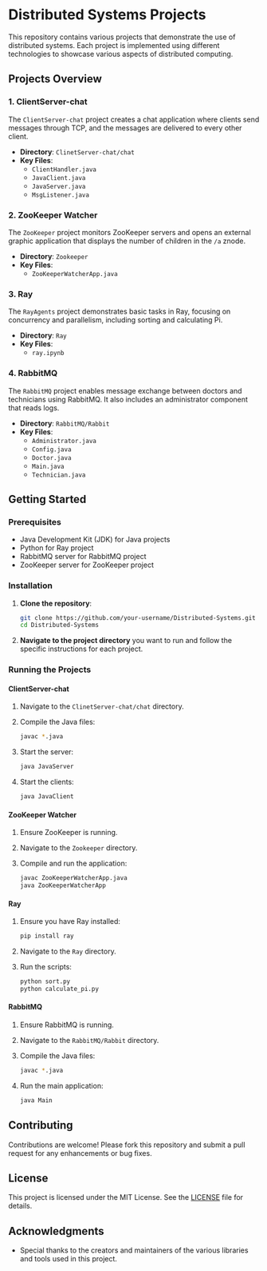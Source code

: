 # Distributed Systems Projects

This repository contains various projects that demonstrate the use of distributed systems. Each project is implemented using different technologies to showcase various aspects of distributed computing.

## Projects Overview

### 1. ClientServer-chat

The `ClientServer-chat` project creates a chat application where clients send messages through TCP, and the messages are delivered to every other client.

- **Directory**: `ClinetServer-chat/chat`
- **Key Files**:
  - `ClientHandler.java`
  - `JavaClient.java`
  - `JavaServer.java`
  - `MsgListener.java`

### 2. ZooKeeper Watcher

The `ZooKeeper` project monitors ZooKeeper servers and opens an external graphic application that displays the number of children in the `/a` znode.

- **Directory**: `Zookeeper`
- **Key Files**:
  - `ZooKeeperWatcherApp.java`

### 3. Ray

The `RayAgents` project demonstrates basic tasks in Ray, focusing on concurrency and parallelism, including sorting and calculating Pi.

- **Directory**: `Ray`
- **Key Files**:
  - `ray.ipynb` 

### 4. RabbitMQ

The `RabbitMQ` project enables message exchange between doctors and technicians using RabbitMQ. It also includes an administrator component that reads logs.

- **Directory**: `RabbitMQ/Rabbit`
- **Key Files**:
  - `Administrator.java`
  - `Config.java`
  - `Doctor.java`
  - `Main.java`
  - `Technician.java`

## Getting Started

### Prerequisites

- Java Development Kit (JDK) for Java projects
- Python for Ray project
- RabbitMQ server for RabbitMQ project
- ZooKeeper server for ZooKeeper project

### Installation

1. **Clone the repository**:

    ```bash
    git clone https://github.com/your-username/Distributed-Systems.git
    cd Distributed-Systems
    ```

2. **Navigate to the project directory** you want to run and follow the specific instructions for each project.

### Running the Projects

#### ClientServer-chat

1. Navigate to the `ClinetServer-chat/chat` directory.
2. Compile the Java files:

    ```bash
    javac *.java
    ```

3. Start the server:

    ```bash
    java JavaServer
    ```

4. Start the clients:

    ```bash
    java JavaClient
    ```

#### ZooKeeper Watcher

1. Ensure ZooKeeper is running.
2. Navigate to the `Zookeeper` directory.
3. Compile and run the application:

    ```bash
    javac ZooKeeperWatcherApp.java
    java ZooKeeperWatcherApp
    ```

#### Ray

1. Ensure you have Ray installed:

    ```bash
    pip install ray
    ```

2. Navigate to the `Ray` directory.
3. Run the scripts:

    ```bash
    python sort.py
    python calculate_pi.py
    ```

#### RabbitMQ

1. Ensure RabbitMQ is running.
2. Navigate to the `RabbitMQ/Rabbit` directory.
3. Compile the Java files:

    ```bash
    javac *.java
    ```

4. Run the main application:

    ```bash
    java Main
    ```

## Contributing

Contributions are welcome! Please fork this repository and submit a pull request for any enhancements or bug fixes.

## License

This project is licensed under the MIT License. See the [LICENSE](LICENSE) file for details.

## Acknowledgments

- Special thanks to the creators and maintainers of the various libraries and tools used in this project.

